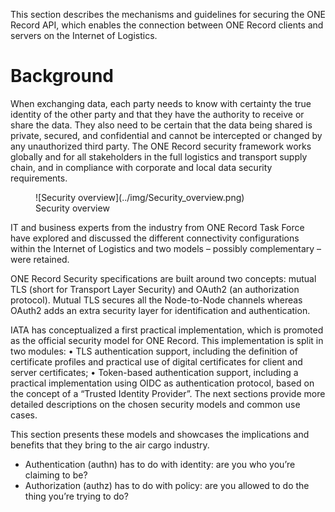 This section describes the mechanisms and guidelines for securing the ONE Record API, 
which enables the connection between ONE Record clients and servers on the Internet of Logistics. 

# Background

When exchanging data, each party needs to know with certainty the true identity of the other party and that they have the authority to receive or share the data. 
They also need to be certain that the data being shared is private, secured, and confidential and cannot be intercepted or changed by any unauthorized third party. 
The ONE Record security framework works globally and for all stakeholders in the full logistics and transport supply chain, 
and in compliance with corporate and local data security requirements.

<figure markdown>
  ![Security overview](../img/Security_overview.png)
  <figcaption>Security overview</figcaption>
</figure>

IT and business experts from the industry from ONE Record Task Force have explored and discussed the different connectivity configurations within the Internet of Logistics and two models – possibly complementary – were retained. 

ONE Record Security specifications are built around two concepts: mutual TLS (short for Transport Layer Security) and OAuth2 (an authorization protocol). 
Mutual TLS secures all the Node-to-Node channels whereas OAuth2 adds an extra security layer for identification and authentication.

IATA has conceptualized a first practical implementation, which is promoted as the official security model for ONE Record. This implementation is split in two modules:
•	TLS authentication support, including the definition of certificate profiles and practical use of digital certificates for client and server certificates;
•	Token-based authentication support, including a practical implementation using OIDC as authentication protocol, based on the concept of a “Trusted Identity Provider”.
The next sections provide more detailed descriptions on the chosen security models and common use cases.

This section presents these models and showcases the implications and benefits that they bring to the air cargo industry.

- Authentication (authn) has to do with identity: are you who you’re claiming to be?
- Authorization (authz) has to do with policy: are you allowed to do the thing you’re trying to do?

